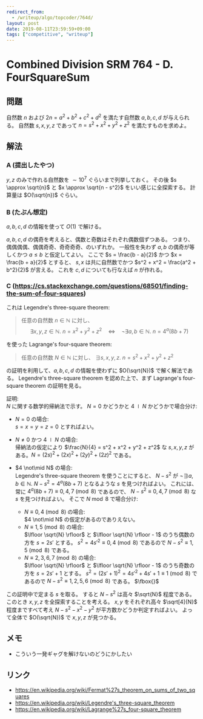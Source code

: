```yaml
---
redirect_from:
  - /writeup/algo/topcoder/764d/
layout: post
date: 2019-08-11T23:59:59+09:00
tags: ["competitive", "writeup"]
---
```


# Combined Division SRM 764 - D. FourSquareSum

## 問題

自然数 $n$ および $2n = a^2 + b^2 + c^2 + d^2$ を満たす自然数 $a, b, c, d$ が与えられる。
自然数 $s, x, y, z$ であって $n = s^2 + x^2 + y^2 + z^2$ を満たすものを求めよ。

## 解法

### A (提出したやつ)

$y, z$ のみで作れる自然数を $\sim 10^7$ ぐらいまで列挙しておく。
その後 $s \approx \sqrt{n}$ と $x \approx \sqrt{n - s^2}$ をいい感じに全探索する。
計算量は $O(\sqrt{n})$ ぐらい。

### B (たぶん想定)

$a, b, c, d$ の情報を使って $O(1)$ で解ける。

$a, b, c, d$ の偶奇を考えると、偶数と奇数はそれぞれ偶数個ずつある。
つまり、偶偶偶偶、偶偶奇奇、奇奇奇奇、のいずれか。
一般性を失わず $a, b$ の偶奇が等しくかつ $a \le b$ と仮定してよい。
ここで $s = \frac{b - a}{2}$ かつ $x = \frac{b + a}{2}$ とすると、 $s, x$ は共に自然数でかつ $s^2 + x^2 = \frac{a^2 + b^2}{2}$ が言える。
これを $c, d$ についても行なえば $n$ が作れる。

### C (<https://cs.stackexchange.com/questions/68501/finding-the-sum-of-four-squares>)

これは Legendre's three-square theorem:

>   任意の自然数 $n \in \mathbb{N}$ に対し、
    $$\exists x, y, z \in \mathbb{N}. ~ n = x^2 + y^2 + z^2 \hspace{1em} \iff \hspace{1em} \lnot \exists a, b \in \mathbb{N}. ~ n = 4^a (8b + 7)$$

を使った Lagrange's four-square theorem:

>   任意の自然数 $N \in \mathbb{N}$ に対し、 $\exists s, x, y, z. ~ n = s^2 + x^2 + y^2 + z^2$

の証明を利用して、$a, b, c, d$ の情報を使わずに $O(\sqrt{N})$ で解く解法である。
Legendre's three-square theorem を認めた上で、まず Lagrange's four-square theorem の証明を見る。

証明:  
$N$ に関する数学的帰納法で示す。
$N = 0$ かどうかと $4 \mid N$ かどうかで場合分け:

-   $N = 0$ の場合:  
    $s = x = y = z = 0$ とすればよい。
-   $N \ne 0$ かつ $4 \mid N$ の場合:  
    帰納法の仮定により $\frac{N}{4} = s^2 + x^2 + y^2 + z^2$ な $s, x, y, z$ がある。$N = (2s)^2 + (2x)^2 + (2y)^2 + (2z)^2$ である。
-   $4 \not\mid N$ の場合:  
    Legendre's three-square theorem を使うことにすると、 $N - s^2$ が $\lnot \exists a, b \in \mathbb{N}. ~ N - s^2 = 4^a (8b + 7)$ となるような $s$ を見つければよい。
    これには、常に $4^a (8b + 7) \equiv 0, 4, 7 \pmod{8}$ であるので、 $N - s^2 \equiv 0, 4, 7 \pmod{8}$ な $s$ を見つければよい。
    そこで $N \bmod 8$ で場合分け:
    
    -   $N \equiv 0, 4 \pmod{8}$ の場合:  
            $4 \not\mid N$ の仮定があるのでありえない。
    -   $N \equiv 1, 5 \pmod{8}$ の場合:  
        $\lfloor \sqrt{N} \rfloor$ と  $\lfloor \sqrt{N} \rfloor - 1$ のうち偶数の方を $s = 2s'$ とする。 $s^2 = 4s'^2 \equiv 0, 4 \pmod{8}$ であるので $N - s^2 \equiv 1, 5 \pmod{8}$ である。
    -   $N \equiv 2, 3, 6, 7 \pmod{8}$ の場合:  
        $\lfloor \sqrt{N} \rfloor$ と  $\lfloor \sqrt{N} \rfloor - 1$ のうち奇数の方を $s = 2s' + 1$ とする。 $s^2 = (2s' + 1)^2 = 4s'^2 + 4s' + 1 \equiv 1 \pmod{8}$ であるので $N - s^2 \equiv 1, 2, 5, 6 \pmod{8}$ である。
        $\fbox{}$

この証明中で定まる $s$ を取る。
すると $N - s^2$ は高々 $\sqrt{N}$ 程度である。
このとき $x, y, z$ を全探索することを考える。
$x, y$ をそれぞれ高々 $\sqrt[4]{N}$ 程度まですべて考え $N - s^2 - x^2 - y^2$ が平方数かどうか判定すればよい。
よって全体で $O(\sqrt{N})$ で $x, y, z$ が見つかる。

## メモ

-   こういう一発ギャグを解けないのどうにかしたい

## リンク

-   <https://en.wikipedia.org/wiki/Fermat%27s_theorem_on_sums_of_two_squares>
-   <https://en.wikipedia.org/wiki/Legendre's_three-square_theorem>
-   <https://en.wikipedia.org/wiki/Lagrange%27s_four-square_theorem>
